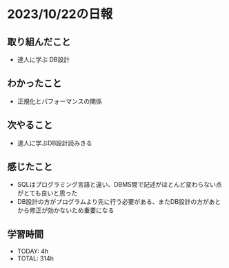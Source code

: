 # 2023/10/22の日報


## 取り組んだこと
- 達人に学ぶ DB設計
## わかったこと
- 正規化とパフォーマンスの関係

## 次やること
- 達人に学ぶDB設計読みきる


## 感じたこと
- SQLはプログラミング言語と違い、DBMS間で記述がほとんど変わらない点がとても良いと思った
- DB設計の方がプログラムより先に行う必要がある、またDB設計の方があとから修正が効かないため重要になる

## 学習時間
- TODAY: 4h
- TOTAL: 314h
